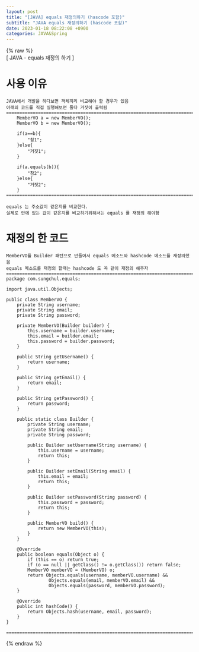 ```yaml
---  
layout: post  
title: "[JAVA] equals 재정의하기 (hascode 포함)"  
subtitle: "JAVA equals 재정의하기 (hascode 포함)"  
date: 2023-01-18 08:22:08 +0900  
categories: JAVA&Spring  
---  
```

{% raw %}  
[ JAVA - equals 재정의 하기 ]  
	  
# 사용 이유  
	JAVA에서 개발을 하다보면 객체끼리 비교해야 할 경우가 있음  
	아래의 코드를 직접 실행해보면 둘다 거짓이 출력됨  
	=================================================================================================================  
		MemberVO a = new MemberVO();  
		MemberVO b = new MemberVO();  
  
		if(a==b){  
			"참1";	  
		}else{  
			"거짓1";  
		}  
  
		if(a.equals(b)){  
			"참2";  
		}else{  
			"거짓2";  
		}  
	=================================================================================================================  
  
	equals 는 주소값이 같은지를 비교한다.  
	실제로 안에 있는 값이 같은지를 비교하기위해서는 equals 를 재정의 해야함  
  
  
# 재정의 한 코드  
	MemberVO를 Builder 패턴으로 만들어서 equals 메소드와 hashcode 메소드를 재정의했음  
	equals 메소드를 재정의 할때는 hashcode 도 꼭 같이 재정의 해주자  
	=================================================================================================================  
	package com.sungchul.equals;  
  
	import java.util.Objects;  
  
	public class MemberVO {  
		private String username;  
		private String email;  
		private String password;  
  
		private MemberVO(Builder builder) {  
			this.username = builder.username;  
			this.email = builder.email;  
			this.password = builder.password;  
		}  
  
		public String getUsername() {  
			return username;  
		}  
  
		public String getEmail() {  
			return email;  
		}  
  
		public String getPassword() {  
			return password;  
		}  
  
		public static class Builder {  
			private String username;  
			private String email;  
			private String password;  
  
			public Builder setUsername(String username) {  
				this.username = username;  
				return this;  
			}  
  
			public Builder setEmail(String email) {  
				this.email = email;  
				return this;  
			}  
  
			public Builder setPassword(String password) {  
				this.password = password;  
				return this;  
			}  
  
			public MemberVO build() {  
				return new MemberVO(this);  
			}  
		}  
  
		@Override  
		public boolean equals(Object o) {  
			if (this == o) return true;  
			if (o == null || getClass() != o.getClass()) return false;  
			MemberVO memberVO = (MemberVO) o;  
			return Objects.equals(username, memberVO.username) &&  
					Objects.equals(email, memberVO.email) &&  
					Objects.equals(password, memberVO.password);  
		}  
  
		@Override  
		public int hashCode() {  
			return Objects.hash(username, email, password);  
		}  
	}  
  
	=================================================================================================================  
  
{% endraw %}